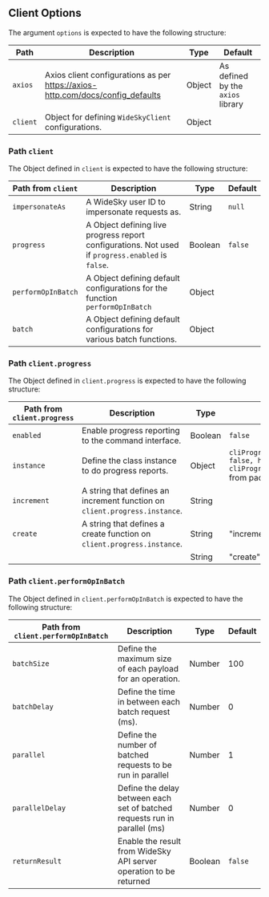 
## Client Options
The argument `options` is expected to have the following structure:

| Path     | Description                                                                    | Type   | Default                           |
|----------|--------------------------------------------------------------------------------|--------|-----------------------------------|
| `axios`  | Axios client configurations as per https://axios-http.com/docs/config_defaults | Object | As defined by the `axios` library |
| `client` | Object for defining `WideSkyClient` configurations.                            | Object |                                   |

### Path `client`
The Object defined in `client` is expected to have the following structure:

| Path from `client` | Description                                                                                       | Type    | Default |
|--------------------|---------------------------------------------------------------------------------------------------|---------|---------|
| `impersonateAs`    | A WideSky user ID to impersonate requests as.                                                     | String  | `null`  |
| `progress`         | A Object defining live progress report configurations. Not used if `progress.enabled` is `false`. | Boolean | `false` |
| `performOpInBatch` | A Object defining default configurations for the function `performOpInBatch`                      | Object  |         |
| `batch`            | A Object defining default configurations for various batch functions.                             | Object  |         |

### Path `client.progress`
The Object defined in `client.progress` is expected to have the following structure:

| Path from `client.progress` | Description                                                                | Type    | Default                                                                                                                            |
|-----------------------------|----------------------------------------------------------------------------|---------|------------------------------------------------------------------------------------------------------------------------------------|
| `enabled`                   | Enable progress reporting to the command interface.                        | Boolean | `false`                                                                                                                            |
| `instance`                  | Define the class instance to do progress reports.                          | Object  | `cliProgress.MultiBar({clearOnComplete: false, hideCursor: true}, cliProgress.Presets.shades_classic)` from package `cli-progress` |
| `increment`                 | A string that defines an increment function on `client.progress.instance`. | String  |                                                                                                                                    |
| `create`                    | A string that defines a create function on `client.progress.instance`.     | String  | "increment"                                                                                                                        |
|                             |                                                                            | String  | "create"                                                                                                                           |

### Path `client.performOpInBatch`
The Object defined in `client.performOpInBatch` is expected to have the following structure:

| Path from `client.performOpInBatch` | Description                                                                | Type    | Default |
|-------------------------------------|----------------------------------------------------------------------------|---------|---------|
| `batchSize`                         | Define the maximum size of each payload for an operation.                  | Number  | 100     |
| `batchDelay`                        | Define the time in between each batch request (ms).                        | Number  | 0       |
| `parallel`                          | Define the number of batched requests to be run in parallel                | Number  | 1       |
| `parallelDelay`                     | Define the delay between each set of batched requests run in parallel (ms) | Number  | 0       |
| `returnResult`                      | Enable the result from WideSky API server operation to be returned         | Boolean | `false` |